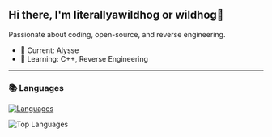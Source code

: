 ## Hi there, I'm literallyawildhog or wildhog👋

Passionate about coding, open-source, and reverse engineering.

- 🔭 Current: Alysse
- 🌱 Learning: C++, Reverse Engineering

---

### 📚 Languages

[![Languages](https://skillicons.dev/icons?i=java,cpp,python&theme=dark)](https://skillicons.dev)

![Top Languages](https://github-readme-stats.vercel.app/api/top-langs/?username=literallyawildhog&layout=compact&theme=radical&hide=html,css)



